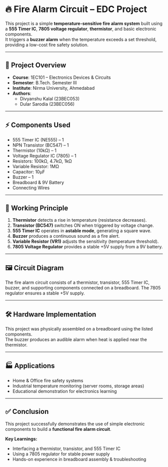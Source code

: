 # 🔥 Fire Alarm Circuit – EDC Project

This project is a simple **temperature-sensitive fire alarm system** built using a **555 Timer IC**, **7805 voltage regulator**, **thermistor**, and basic electronic components.  
It triggers a **buzzer alarm** when the temperature exceeds a set threshold, providing a low-cost fire safety solution.

---

## 📘 Project Overview
- **Course**: 1EC101 – Electronics Devices & Circuits  
- **Semester**: B.Tech. Semester III  
- **Institute**: Nirma University, Ahmedabad  
- **Authors**:  
  - Divyanshu Kalal (23BEC053)  
  - Dular Sarodia (23BEC056)  

---

## ⚡ Components Used
- 555 Timer IC (NE555) – 1  
- NPN Transistor (BC547) – 1  
- Thermistor (10kΩ) – 1  
- Voltage Regulator IC (7805) – 1  
- Resistors: 100kΩ, 4.7kΩ, 1kΩ  
- Variable Resistor: 1MΩ  
- Capacitor: 10µF  
- Buzzer – 1  
- Breadboard & 9V Battery  
- Connecting Wires  

---

## 🔧 Working Principle
1. **Thermistor** detects a rise in temperature (resistance decreases).  
2. **Transistor (BC547)** switches ON when triggered by voltage change.  
3. **555 Timer IC** operates in **astable mode**, generating a square wave.  
4. **Buzzer** produces a continuous sound as a fire alert.  
5. **Variable Resistor (VR1)** adjusts the sensitivity (temperature threshold).  
6. **7805 Voltage Regulator** provides a stable +5V supply from a 9V battery.  

---

## 🖼️ Circuit Diagram
The fire alarm circuit consists of a thermistor, transistor, 555 Timer IC, buzzer, and supporting components connected on a breadboard. The 7805 regulator ensures a stable +5V supply.

---

## 🛠️ Hardware Implementation
This project was physically assembled on a breadboard using the listed components.  
The buzzer produces an audible alarm when heat is applied near the thermistor.

---

## 🏭 Applications
- Home & Office fire safety systems  
- Industrial temperature monitoring (server rooms, storage areas)  
- Educational demonstration for electronics learning  

---

## ✅ Conclusion
This project successfully demonstrates the use of simple electronic components to build a **functional fire alarm circuit**.  

**Key Learnings:**  
- Interfacing a thermistor, transistor, and 555 Timer IC  
- Using a 7805 regulator for stable power supply  
- Hands-on experience in breadboard assembly & troubleshooting  
